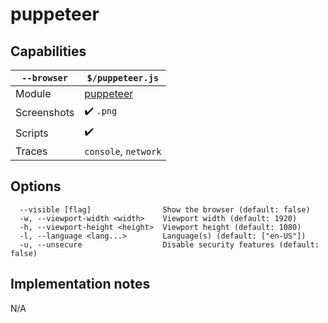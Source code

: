 # puppeteer

## Capabilities

| `--browser` | `$/puppeteer.js` |
|---|---|
| Module | [puppeteer](https://www.npmjs.com/package/puppeteer) |
| Screenshots | ✔️ `.png` |
| Scripts | ✔️ |
| Traces | `console`, `network` |

## Options
```text
  --visible [flag]                Show the browser (default: false)
  -w, --viewport-width <width>    Viewport width (default: 1920)
  -h, --viewport-height <height>  Viewport height (default: 1080)
  -l, --language <lang...>        Language(s) (default: ["en-US"])
  -u, --unsecure                  Disable security features (default: false)
```

## Implementation notes

N/A
